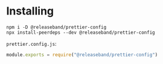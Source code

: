 # Installing

```
npm i -D @releaseband/prettier-config
npx install-peerdeps --dev @releaseband/prettier-config
```

`prettier.config.js`:

```js
module.exports = require("@releaseband/prettier-config")
```
